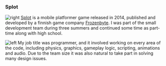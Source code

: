 ### Splot
![right](http://frozenbyte.com/presskit/splot/images/screenshots/screenshot_01.png)
[Splot](http://www.frozenbyte.com/games/splot) is a mobile platformer game released in 2014, published and developed by a finnish game company [Frozenbyte](http://www.frozenbyte.com). I was part of the small development team during three summers and continued some time as part-time along with high school.

![left](http://frozenbyte.com/presskit/splot/images/screenshots/screenshot_06.png)
My job title was programmer, and it involved working on every area of the code, including physics, graphics, gameplay logic, scripting, animations and audio. Due to the team size it was also natural to take part in solving many design issues. 

